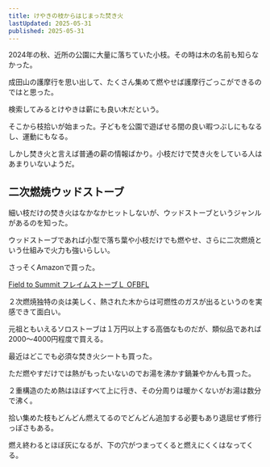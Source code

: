 ```yaml
---
title: けやきの枝からはじまった焚き火
lastUpdated: 2025-05-31
published: 2025-05-31
---
```

2024年の秋、近所の公園に大量に落ちていた小枝。その時は木の名前も知らなかった。

成田山の護摩行を思い出して、たくさん集めて燃やせば護摩行ごっこができるのではと思った。

検索してみるとけやきは薪にも良い木だという。

そこから枝拾いが始まった。子どもを公園で遊ばせる間の良い暇つぶしにもなるし、運動にもなる。

しかし焚き火と言えば普通の薪の情報ばかり。小枝だけで焚き火をしている人はあまりいないようだ。

<YouTube id="po-cIX5zQWc" title="公園のケヤキの枝で薪作り #薪" aspect="9:16" />

## 二次燃焼ウッドストーブ

細い枝だけの焚き火はなかなかヒットしないが、ウッドストーブというジャンルがあるのを知った。

ウッドストーブであれば小型で落ち葉や小枝だけでも燃やせ、さらに二次燃焼という仕組みで火力も強いらしい。

<YouTube id="qBU00lwgrc8" title="field to summit フレイムストーブL初回使用できれいな変色 #焚き火" aspect="16:9" />

さっそくAmazonで買った。

[Field to Summit フレイムストーブＬ OFBFL](https://amzn.to/4kGEL2O)

２次燃焼独特の炎は美しく、熱された木からは可燃性のガスが出るというのを実感できて面白い。

元祖ともいえるソロストーブは１万円以上する高価なものだが、類似品であれば2000～4000円程度で買える。

最近はどこでも必須な焚き火シートも買った。

ただ燃やすだけでは熱がもったいないのでお湯を沸かす鍋兼やかんも買った。

２重構造のため熱はほぼすべて上に行き、その分周りは暖かくないがお湯は数分で沸く。

拾い集めた枝もどんどん燃えてるのでどんどん追加する必要もあり退屈せず修行っぽさもある。

燃え終わるとほぼ灰になるが、下の穴がつまってくると燃えにくくはなってくる。

<YouTube id="I9uvCyU070s" title="二次燃焼ストーブで枝を燃やす＠坂田ヶ池総合公園キャンプ場" aspect="9:16" />
